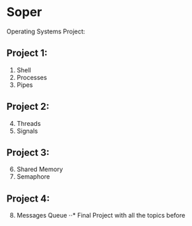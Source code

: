 # Soper
Operating Systems Project:
## Project 1:
  1. Shell
  2. Processes
  3. Pipes
## Project 2:
  4. Threads
  5. Signals
## Project 3:
  6. Shared Memory
  7. Semaphore
## Project 4:
  8. Messages Queue
  ⋅⋅* Final Project with all the topics before
